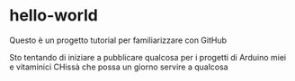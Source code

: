 # hello-world
Questo è un progetto tutorial per familiarizzare con GitHub

Sto tentando di iniziare a pubblicare qualcosa per i progetti di Arduino miei e vitaminici
CHissà che possa un giorno servire a qualcosa
